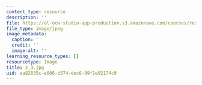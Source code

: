```yaml
---
content_type: resource
description: ''
file: https://ol-ocw-studio-app-production.s3.amazonaws.com/courses/res-18-006-calculus-revisited-single-variable-calculus-fall-2010/ea82835ce006b574dec699f1e92174c0_2_3.jpg
file_type: image/jpeg
image_metadata:
  caption: ''
  credit: ''
  image-alt: ''
learning_resource_types: []
resourcetype: Image
title: 2_3.jpg
uid: ea82835c-e006-b574-dec6-99f1e92174c0
---
```

